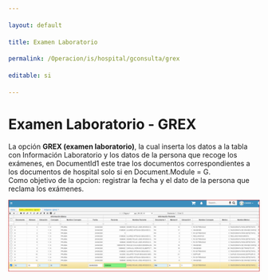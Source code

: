 ```yaml
---

layout: default

title: Examen Laboratorio

permalink: /Operacion/is/hospital/gconsulta/grex

editable: si

---
```




# Examen Laboratorio - GREX



La opción **GREX (examen laboratorio)**, la cual inserta los datos a la tabla con Información Laboratorio y los datos de la persona que recoge los exámenes, en DocumentId1 este trae los documentos correspondientes a los documentos de hospital solo si en Document.Module = G.  
Como objetivo de la opcion: registrar la fecha y el dato de la persona que reclama los exámenes.  

![](grex1.png)









